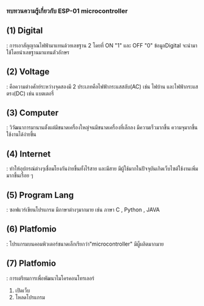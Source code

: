 ### ทบทวนความรู้เกี่ยวกับ ESP-01 microcontroller
## (1) Digital
: การเอาสัญญาณไฟฟ้ามาแทนด้วยเลขฐาน 2 โดยที่ ON "1" และ OFF "0" ข้อมูลDigital จะนำมาใช้โดยนำเลขฐานมาแทนตัวอักษร
## (2) Voltage
: คือความต่างศักย์ระหว่างจุดสองมี 2 ประเภทคือไฟฟ้ากระแสสลับ(AC) เช่น ไฟบ้าน และไฟฟ้ากระแสตรง(DC) เช่น แบตเตอรี่
## (3) Computer
: วิวัฒนาการมานานตั้งแต่มีขนาดเครื่องใหญ่จนมีขนาดเครื่องที่เล็กลง มีความเร็วมากขึ้น ความจุมากขึ้น ใช้งานได้ง่ายขึ้น
## (4) Internet
: ทำให้อุปกรณ์ต่างๆเชื่อมโยงกันง่ายขึ้นทั้งไร้สาย และมีสาย มีผู้ใช้มากในปัจจุบันเกิดเว็บไซต์ใช้งานเพิ่มมากขึ้นเรื่อย ๆ
## (5) Program Lang
: ซอฟแวร์เขียนโปรแกรม มีภาษาต่างๆมากมาย เช่น ภาษา C , Python , JAVA
## (6) Platfomio
: โปรแกรมบนคอมพิวเตอร์ชนาดเล็กเรียกว่า"microcontroller" มีผู็ผลิตมากมาย
## (7) Platfomio
: การเตรียมการเพื่อพัฒนาไมโครคอนโทรเลอร์
1. เปิดเว็บ
2. โหลดโปรแกรม
